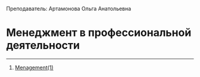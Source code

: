 Преподаватель: Артамонова Ольга Анатольевна
# Менеджмент в профессиональной деятельности
---
1. [Menagement(1)](Menagement(1).md)